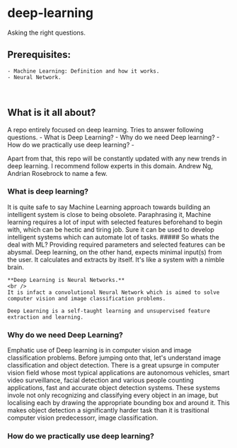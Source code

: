 # deep-learning
Asking the right questions.

## Prerequisites:
    - Machine Learning: Definition and how it works. 
    - Neural Network.

<br />

## What is it all about?
A repo entirely focused on deep learning. Tries to answer following questions.
    - What is Deep Learning?
    - Why do we need Deep learning?
    - How do we practically use deep learning?
    - 

Apart from that, this repo will be constantly updated with any new trends in deep learning. I recommend follow experts in this domain. Andrew Ng, Andrian Rosebrock to name a few.
<br />

### What is deep learning?
It is quite safe to say Machine Learning approach towards building an intelligent system is close to being obsolete. Paraphrasing it, Machine learning requires a lot of input with selected features beforehand to begin with, which can be hectic and tiring job. Sure it can be used to develop intelligent systems which can automate lot of tasks.
    ##### So whats the deal with ML?
    Providing required parameters and selected features can be abysmal. 
    Deep learning, on the other hand, expects minimal input(s) from the user. It calculates and extracts by itself. It's like a system with a nimble brain.

    **Deep Learning is Neural Networks.** 
    <br />
    It is infact a convolutional Neural Network which is aimed to solve computer vision and image classification problems.  

    Deep Learning is a self-taught learning and unsupervised feature extraction and learning.

### Why do we need Deep Learning?
Emphatic use of Deep learning is in computer vision and image classification problems. Before jumping onto that, let's understand image classification and object detection. 
    There is a great upsurge in computer vision field whose most typical applications are autonomous vehicles, smart video surveillance, facial detection and various people counting applications, fast and accurate object detection systems. These systems invole not only recognizing and classifying every object in an image, but localising each by drawing the appropriate bounding box and around it. This makes object detection a significantly harder task than it is trasitional computer vision predecessorr, image classification.

### How do we practically use deep learning?